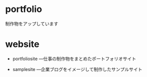 # portfolio
制作物をアップしています
# website
 
* portfoliosite
―仕事の制作物をまとめたポートフォリオサイト

* samplesite
―企業ブログをイメージして制作したサンプルサイト
 
